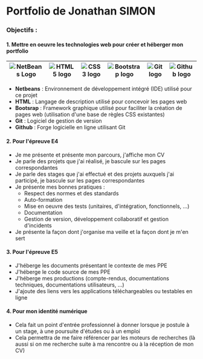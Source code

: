 # Portfolio de Jonathan SIMON

### Objectifs :

#### 1. Mettre en oeuvre les technologies web pour créer et héberger mon portfolio

| ![NetBeans Logo](https://upload.wikimedia.org/wikipedia/commons/thumb/9/98/Apache_NetBeans_Logo.svg/64px-Apache_NetBeans_Logo.svg.png) | ![HTML5 logo](https://upload.wikimedia.org/wikipedia/commons/thumb/6/61/HTML5_logo_and_wordmark.svg/64px-HTML5_logo_and_wordmark.svg.png) | ![CSS3 logo](https://upload.wikimedia.org/wikipedia/commons/thumb/d/d5/CSS3_logo_and_wordmark.svg/46px-CSS3_logo_and_wordmark.svg.png) | ![Bootstrap logo](https://upload.wikimedia.org/wikipedia/commons/thumb/b/b2/Bootstrap_logo.svg/64px-Bootstrap_logo.svg.png) | ![Git logo](https://upload.wikimedia.org/wikipedia/commons/thumb/e/e0/Git-logo.svg/128px-Git-logo.svg.png) | ![Github logo](https://upload.wikimedia.org/wikipedia/commons/thumb/9/91/Octicons-mark-github.svg/64px-Octicons-mark-github.svg.png) |
| ----- | ----- | ----- | ----- | ----- | ----- |
- **Netbeans** : Environnement de développement intégré (IDE) utilisé pour ce projet
- **HTML** : Langage de description utilisé pour concevoir les pages web
- **Bootsrap** : Framework graphique utilisé pour faciliter la création de pages web (utilisation d'une base de règles CSS existantes)
- **Git** : Logiciel de gestion de version
- **Github** : Forge logicielle en ligne utilisant Git

#### 2. Pour l'épreuve E4

- Je me présente et présente mon parcours, j'affiche mon CV
- Je parle des projets que j'ai réalisé, je bascule sur les pages correspondantes
- Je parle des stages que j'ai effectué et des projets auxquels j'ai participé, je bascule sur les pages correspondantes
- Je présente mes bonnes pratiques :
    - Respect des normes et des standards
    - Auto-formation
    - Mise en oeuvre des tests (unitaires, d'intégration, fonctionnels, ...)
    - Documentation
    - Gestion de version, développement collaboratif et gestion d'incidents
- Je présente la façon dont j'organise ma veille et la façon dont je m'en sert

#### 3. Pour l'épreuve E5

- J'héberge les documents présentant le contexte de mes PPE
- J'héberge le code source de mes PPE
- J'héberge mes productions (compte-rendus, documentations techniques, documentations utilisateurs, ...)
- J'ajoute des liens vers les applications téléchargeables ou testables en ligne

#### 4. Pour mon identité numérique

- Cela fait un point d'entrée professionnel à donner lorsque je postule à un stage, à une poursuite d'études ou à un emploi
- Cela permettra de me faire référencer par les moteurs de recherches (là aussi si on me recherche suite à ma rencontre ou à la réception de mon CV)
